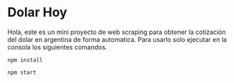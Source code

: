 # Dolar Hoy

Hola, este es un mini proyecto de web scraping para obtener la cotización del dolar en argentina de forma automatica. Para usarlo solo ejecutar en la consola los siguientes comandos.

```
npm install
```
```
npm start
```
